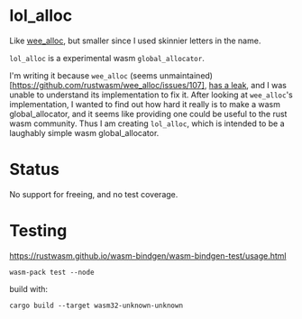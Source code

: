 # lol_alloc

Like [wee_alloc](https://github.com/rustwasm/wee_alloc), but smaller since I used skinnier letters in the name.

`lol_alloc` is a experimental wasm `global_allocator`.

I'm writing it because `wee_alloc` (seems unmaintained)[https://github.com/rustwasm/wee_alloc/issues/107], [has a leak](https://github.com/rustwasm/wee_alloc/issues/106), and I was unable to understand its implementation to fix it.
After looking at `wee_alloc`'s implementation, I wanted to find out how hard it really is to make a wasm global_allocator, and it seems like providing one could be useful to the rust wasm community.
Thus I am creating `lol_alloc`, which is intended to be a laughably simple wasm global_allocator.

# Status

No support for freeing, and no test coverage.

# Testing

https://rustwasm.github.io/wasm-bindgen/wasm-bindgen-test/usage.html

```
wasm-pack test --node
```

build with:

```
cargo build --target wasm32-unknown-unknown
```

